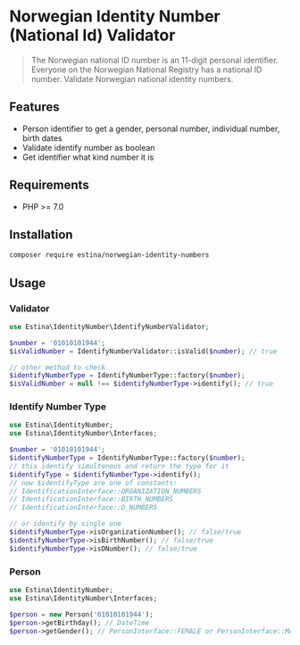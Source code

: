 # Norwegian Identity Number (National Id) Validator

> The Norwegian national ID number is an 11-digit personal identifier. Everyone on the Norwegian National Registry has a national ID number.
> Validate Norwegian national identity numbers.

## Features

 - Person identifier to get a gender, personal number, individual number, birth dates
 - Validate identify number as boolean
 - Get identifier what kind number it is

## Requirements

 - PHP >= 7.0

## Installation

```sh
composer require estina/norwegian-identity-numbers
```

## Usage

### Validator

```php
use Estina\IdentityNumber\IdentifyNumberValidator;

$number = '01010101944';
$isValidNumber = IdentifyNumberValidator::isValid($number); // true

// other method to check
$identifyNumberType = IdentifyNumberType::factory($number);
$isValidNumber = null !== $identifyNumberType->identify(); // true
```

### Identify Number Type

```php
use Estina\IdentityNumber;
use Estina\IdentityNumber\Interfaces;

$number = '01010101944';
$identifyNumberType = IdentifyNumberType::factory($number);
// this identify simultenous and return the type for it
$identifyType = $identifyNumberType->identify();
// now $identifyType are one of constants:
// IdentificationInterface::ORGANIZATION_NUMBERS
// IdentificationInterface::BIRTH_NUMBERS
// IdentificationInterface::D_NUMBERS

// or identify by single one
$identifyNumberType->isOrganizationNumber(); // false/true
$identifyNumberType->isBirthNumber(); // false/true
$identifyNumberType->isDNumber(); // false/true
```

### Person

```php
use Estina\IdentityNumber;
use Estina\IdentityNumber\Interfaces;

$person = new Person('01010101944');
$person->getBirthday(); // DateTime
$person->getGender(); // PersonInterface::FEMALE or PersonInterface::MALE
```
